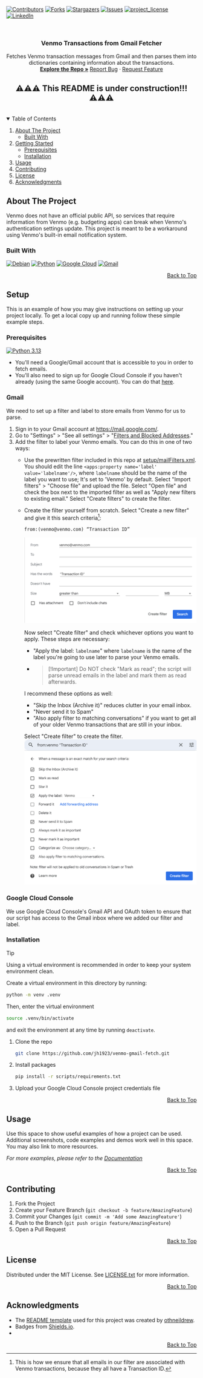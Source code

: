 <a id="readme-top"></a>

[![Contributors][contributors-shield]][contributors-url]
[![Forks][forks-shield]][forks-url]
[![Stargazers][stars-shield]][stars-url]
[![Issues][issues-shield]][issues-url]
[![project_license][license-shield]][license-url]
[![LinkedIn][linkedin-shield]][linkedin-url]

<!-- PROJECT LOGO -->
<br />
<div align="center">
  <a href="https://github.com/jh1923/venmo-gmail-fetch">
  </a>

<h3 align="center">Venmo Transactions from Gmail Fetcher</h3>

  <p align="center">
    Fetches Venmo transaction messages from Gmail and then parses them into dictionaries containing information about the transactions.
    <br />
    <a href="https://github.com/jh1923/venmo-gmail-fetch"><strong>Explore the Repo »</strong></a>
    <a href="https://github.com/jh1923/venmo-gmail-fetch/issues/new?labels=bug&template=bug-report---.md">Report Bug</a>
    &middot;
    <a href="https://github.com/jh1923/venmo-gmail-fetch/issues/new?labels=enhancement&template=feature-request---.md">Request Feature</a>
  </p>
</div>

<h2 align="center">⚠️⚠️⚠️ This README is under construction!!! ⚠️⚠️⚠️</h3> <br>

<!-- TABLE OF CONTENTS -->
<details open>
  <summary>Table of Contents</summary>
  <ol>
    <li>
      <a href="#about-the-project">About The Project</a>
      <ul>
        <li><a href="#built-with">Built With</a></li>
      </ul>
    </li>
    <li>
      <a href="#getting-started">Getting Started</a>
      <ul>
        <li><a href="#prerequisites">Prerequisites</a></li>
        <li><a href="#installation">Installation</a></li>
      </ul>
    </li>
    <li><a href="#usage">Usage</a></li>
    <li><a href="#contributing">Contributing</a></li>
    <li><a href="#license">License</a></li>
    <li><a href="#acknowledgments">Acknowledgments</a></li>
  </ol>
</details>



<!-- ABOUT THE PROJECT -->
## About The Project

Venmo does not have an official public API, so services that require information from Venmo (e.g. budgeting apps) can break when Venmo's authentication settings update. This project is meant to be a workaround using Venmo's built-in email notification system.



### Built With

[![Debian][debian]][debian-url]
[![Python][python]][python-url] 
[![Google Cloud][google-cloud]][google-cloud-url]
[![Gmail][gmail]][gmail-url]

<p align="right"><a href="#readme-top">Back to Top</a></p>

<!-- GETTING STARTED -->
## Setup

This is an example of how you may give instructions on setting up your project locally.
To get a local copy up and running follow these simple example steps.

### Prerequisites

[![Python 3.13](https://img.shields.io/badge/python-3.13-blue.svg)](https://www.python.org/downloads/release/python-3135/)

- You'll need a Google/Gmail account that is accessible to you in order to fetch emails. 
- You'll also need to sign up for Google Cloud Console if you haven't already (using the same Google account). You can do that [here](https://console.cloud.google.com/).

### Gmail
We need to set up a filter and label to store emails from Venmo for us to parse.
1. Sign in to your Gmail account at https://mail.google.com/.
2. Go to "Settings" > "See all settings" > "[Filters and Blocked Addresses](https://mail.google.com/mail/u/0/#settings/filters)."
3. Add the filter to label your Venmo emails. You can do this in one of two ways:
    - Use the prewritten filter included in this repo at [setup/mailFilters.xml](setup/mailFilters.xml). You should edit the line `<apps:property name='label' value='labelname'/>`, where `labelname` should be the name of the label you want to use; It's set to 'Venmo' by default. Select "Import filters" > "Choose file" and upload the file. Select "Open file" and check the box next to the imported filter as well as "Apply new filters to existing email." Select "Create filters" to create the filter.
    - Create the filter yourself from scratch. Select "Create a new filter" and give it this search criteria[^1]:
        ```
        from:(venmo@venmo.com) “Transaction ID”
        ```  
        ![Screenshot of search criteria for Gmail filter setup](setup/search_criteria.png)

        Now select "Create filter" and check whichever options you want to apply. These steps are necessary:
        - "Apply the label: `labelname`" where `labelname` is the name of the label you're going to use later to parse your Venmo emails.
        - > [!Important] Do NOT check "Mark as read"; the script will parse unread emails in the label and mark them as read afterwards.
        
        I recommend these options as well:
        - "Skip the Inbox (Archive it)" reduces clutter in your email inbox.
        - "Never send it to Spam" 
        - "Also apply filter to matching conversations" if you want to get all of your older Venmo transactions that are still in your inbox.

        Select "Create filter" to create the filter.
        ![Screenshot of filter options for Gmail filter setup](setup/filter_options.png)
        
        
[^1]: This is how we ensure that all emails in our filter are associated with Venmo transactions, because they all have a Transaction ID.

### Google Cloud Console
We use Google Cloud Console's Gmail API and OAuth token to ensure that our script has access to the Gmail inbox where we added our filter and label.

### Installation

> [!TIP]
> Using a virtual environment is recommended in order to keep your system environment clean. 

Create a virtual environment in this directory by running:
  ```sh 
  python -m venv .venv
  ```
  Then, enter the virtual environment
  ```sh
  source .venv/bin/activate
  ```
  and exit the environment at any time by running `deactivate`.

1. Clone the repo
   ```sh
   git clone https://github.com/jh1923/venmo-gmail-fetch.git
   ```
2. Install packages
   ```sh
   pip install -r scripts/requirements.txt
   ```
3. Upload your Google Cloud Console project credentials file

<p align="right"><a href="#readme-top">Back to Top</a></p>

<!-- USAGE EXAMPLES -->
## Usage

Use this space to show useful examples of how a project can be used. Additional screenshots, code examples and demos work well in this space. You may also link to more resources.

_For more examples, please refer to the [Documentation](https://example.com)_

<p align="right"><a href="#readme-top">Back to Top</a></p>

<!-- CONTRIBUTING -->
## Contributing

1. Fork the Project
2. Create your Feature Branch (`git checkout -b feature/AmazingFeature`)
3. Commit your Changes (`git commit -m 'Add some AmazingFeature'`)
4. Push to the Branch (`git push origin feature/AmazingFeature`)
5. Open a Pull Request

<p align="right"><a href="#readme-top">Back to Top</a></p>


<!-- LICENSE -->
## License

Distributed under the MIT License. See [LICENSE.txt](LICENSE.txt) for more information.

<p align="right"><a href="#readme-top">Back to Top</a></p>

<!-- ACKNOWLEDGMENTS -->
## Acknowledgments

* The [README template](https://github.com/othneildrew/Best-README-Template/blob/main/BLANK_README.md) used for this project was created by [othneildrew](https://github.com/othneildrew).
* Badges from [Shields.io](https://shields.io/badges/static-badge).
* []()

<p align="right"><a href="#readme-top">Back to Top</a></p>



<!-- MARKDOWN LINKS & IMAGES -->
<!-- https://www.markdownguide.org/basic-syntax/#reference-style-links -->
[contributors-shield]: https://img.shields.io/github/contributors/jh1923/venmo-gmail-fetch.svg?style=for-the-badge
[contributors-url]: https://github.com/jh1923/venmo-gmail-fetch/graphs/contributors
[forks-shield]: https://img.shields.io/github/forks/jh1923/venmo-gmail-fetch.svg?style=for-the-badge
[forks-url]: https://github.com/jh1923/venmo-gmail-fetch/network/members
[stars-shield]: https://img.shields.io/github/stars/jh1923/venmo-gmail-fetch.svg?style=for-the-badge
[stars-url]: https://github.com/jh1923/venmo-gmail-fetch/stargazers
[issues-shield]: https://img.shields.io/github/issues/jh1923/venmo-gmail-fetch.svg?style=for-the-badge
[issues-url]: https://github.com/jh1923/venmo-gmail-fetch/issues
[license-shield]: https://img.shields.io/github/license/jh1923/venmo-gmail-fetch.svg?style=for-the-badge
[license-url]: https://github.com/jh1923/venmo-gmail-fetch/blob/master/LICENSE.txt
[linkedin-shield]: https://img.shields.io/badge/-LinkedIn-black.svg?style=for-the-badge&logo=linkedin&colorB=555
[linkedin-url]: https://linkedin.com/in/jh1923

<!-- Shields.io badges. You can a comprehensive list with many more badges at: https://github.com/inttter/md-badges -->
[google-cloud]: https://img.shields.io/badge/Google%20Cloud-%234285F4.svg?logo=google-cloud&logoColor=white
[google-cloud-url]: https://cloud.google.com/
[python]: https://img.shields.io/badge/Python-3776AB?logo=python&logoColor=fff
[python-url]: https://www.python.org/
[debian]: https://img.shields.io/badge/Debian-A81D33?logo=debian&logoColor=fff
[debian-url]: https://www.debian.org/
[gmail]: https://img.shields.io/badge/Gmail-D14836?logo=gmail&logoColor=white
[gmail-url]: https://mail.google.com/